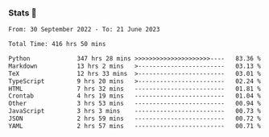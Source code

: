 ### Stats 👋
<!--START_SECTION:waka-->

```txt
From: 30 September 2022 - To: 21 June 2023

Total Time: 416 hrs 50 mins

Python             347 hrs 28 mins >>>>>>>>>>>>>>>>>>>>>----   83.36 %
Markdown           13 hrs 2 mins   >------------------------   03.13 %
TeX                12 hrs 33 mins  >------------------------   03.01 %
TypeScript         9 hrs 20 mins   >------------------------   02.24 %
HTML               7 hrs 32 mins   -------------------------   01.81 %
Crontab            4 hrs 19 mins   -------------------------   01.04 %
Other              3 hrs 53 mins   -------------------------   00.94 %
JavaScript         3 hrs 3 mins    -------------------------   00.73 %
JSON               2 hrs 59 mins   -------------------------   00.72 %
YAML               2 hrs 57 mins   -------------------------   00.71 %
```

<!--END_SECTION:waka-->

<!--
**buhaytza2005/buhaytza2005** is a ✨ _special_ ✨ repository because its `README.md` (this file) appears on your GitHub profile.

Here are some ideas to get you started:

- 🔭 I’m currently working on ...
- 🌱 I’m currently learning ...
- 👯 I’m looking to collaborate on ...
- 🤔 I’m looking for help with ...
- 💬 Ask me about ...
- 📫 How to reach me: ...
- 😄 Pronouns: ...
- ⚡ Fun fact: ...
-->


